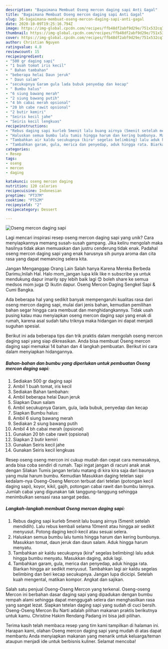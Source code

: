 ```yaml
---
description: "Bagaimana Membuat Oseng mercon daging sapi Anti Gagal"
title: "Bagaimana Membuat Oseng mercon daging sapi Anti Gagal"
slug: 36-bagaimana-membuat-oseng-mercon-daging-sapi-anti-gagal
date: 2020-10-09T19:25:16.794Z
image: https://img-global.cpcdn.com/recipes/ffb48df2abf9d29e/751x532cq70/oseng-mercon-daging-sapi-foto-resep-utama.jpg
thumbnail: https://img-global.cpcdn.com/recipes/ffb48df2abf9d29e/751x532cq70/oseng-mercon-daging-sapi-foto-resep-utama.jpg
cover: https://img-global.cpcdn.com/recipes/ffb48df2abf9d29e/751x532cq70/oseng-mercon-daging-sapi-foto-resep-utama.jpg
author: Christian Nguyen
ratingvalue: 4.8
reviewcount: 15
recipeingredient:
- "500 gr daging sapi"
- "1 buah tomat iris kecil"
- " Bahan tambahan"
- "beberapa helai Daun jeruk"
- " Daun salam"
- "secukupnya Garam gula lada bubuk penyedap dan kecap"
- " Bumbu halus"
- "6 siung bawang merah"
- "2 siung bawang putih"
- "4 bh cabai merah opsional"
- "20 bh cabe rawit opsional"
- "2 butir kemiri"
- "Seiris kecil jahe"
- "Seiris kecil lengkuas"
recipeinstructions:
- "Rebus daging sapi kurleb 5menit lalu buang airnya (5menit setelah mendidih). Lalu rebus kembali selama 10menit atau hingga air sedikit menyusut. Potong daging kecil-kecil atau sesuai selera."
- "Haluskan semua bumbu lalu tumis hingga harum dan kering bumbunya. Masukkan tomat, daun jeruk dan daun salam. Aduk hingga harum menyatu."
- "Tambahkan air kaldu secukupnya (kira² segelas belimbing) lalu aduk hingga bumbu menyatu. Masukkan daging, aduk lagi."
- "Tambahkan garam, gula, merica dan penyedap, aduk hingga rata. Biarkan hingga air sedikit menyusut. Tambahkan lagi air kaldu segelas belimbing dan beri kecap secukupnya. Jangan lupa dicicipi. Setelah kuah mengental, matikan kompor. Angkat dan sajikan."
categories:
- Resep
tags:
- oseng
- mercon
- daging

katakunci: oseng mercon daging 
nutrition: 120 calories
recipecuisine: Indonesian
preptime: "PT37M"
cooktime: "PT52M"
recipeyield: "2"
recipecategory: Dessert

---
```



![Oseng mercon daging sapi](https://img-global.cpcdn.com/recipes/ffb48df2abf9d29e/751x532cq70/oseng-mercon-daging-sapi-foto-resep-utama.jpg)

Lagi mencari inspirasi resep oseng mercon daging sapi yang unik? Cara menyiapkannya memang susah-susah gampang. Jika keliru mengolah maka hasilnya tidak akan memuaskan dan justru cenderung tidak enak. Padahal oseng mercon daging sapi yang enak harusnya sih punya aroma dan cita rasa yang dapat memancing selera kita.

Jangan Menganggap Orang Lain Salah hanya Karena Mereka Berbeda Darimu,Inilah Hal. Halo mom,,jangan lupa klik like n subscribe ya untuk mendukung dapur imarily spy lebih baik lagi 😊 boleh share ke semua medsos mom juga 😊 Ikutin dapur. Oseng Mercon Daging Sengkel Sapi &amp; Cumi Bangka.

Ada beberapa hal yang sedikit banyak mempengaruhi kualitas rasa dari oseng mercon daging sapi, mulai dari jenis bahan, kemudian pemilihan bahan segar hingga cara membuat dan menghidangkannya. Tidak usah pusing kalau mau menyiapkan oseng mercon daging sapi yang enak di rumah, karena asal sudah tahu triknya maka hidangan ini dapat menjadi suguhan spesial.


Berikut ini ada beberapa tips dan trik praktis dalam mengolah oseng mercon daging sapi yang siap dikreasikan. Anda bisa membuat Oseng mercon daging sapi memakai 14 bahan dan 4 langkah pembuatan. Berikut ini cara dalam menyiapkan hidangannya.

<!--inarticleads1-->

##### Bahan-bahan dan bumbu yang diperlukan untuk pembuatan Oseng mercon daging sapi:

1. Sediakan 500 gr daging sapi
1. Ambil 1 buah tomat, iris kecil
1. Sediakan  Bahan tambahan:
1. Ambil beberapa helai Daun jeruk
1. Siapkan  Daun salam
1. Ambil secukupnya Garam, gula, lada bubuk, penyedap dan kecap
1. Siapkan  Bumbu halus:
1. Ambil 6 siung bawang merah
1. Sediakan 2 siung bawang putih
1. Ambil 4 bh cabai merah (opsional)
1. Gunakan 20 bh cabe rawit (opsional)
1. Siapkan 2 butir kemiri
1. Gunakan Seiris kecil jahe
1. Gunakan Seiris kecil lengkuas


Resep oseng oseng mercon ini cukup mudah dan cepat cara memasaknya, anda bisa coba sendiri di rumah. Tapi ingat jangan di racuni anak anak dengan Silakan Tumis jangan terlalu matang di kira kira saja dari baunya yang mulai harum bumbu. Kemudian Masukkan daging tetelan sapi kedalam-nya Oseng-Oseng Mercon terbuat dari tetelan (potongan kecil daging sapi), koyor, kikil, gajih, potongan cabai rawit dan bumbu lainnya. Jumlah cabai yang digunakan tak tanggung-tanggung sehingga menimbulkan sensasi rasa sangat pedas. 

<!--inarticleads2-->

##### Langkah-langkah membuat Oseng mercon daging sapi:

1. Rebus daging sapi kurleb 5menit lalu buang airnya (5menit setelah mendidih). Lalu rebus kembali selama 10menit atau hingga air sedikit menyusut. Potong daging kecil-kecil atau sesuai selera.
1. Haluskan semua bumbu lalu tumis hingga harum dan kering bumbunya. Masukkan tomat, daun jeruk dan daun salam. Aduk hingga harum menyatu.
1. Tambahkan air kaldu secukupnya (kira² segelas belimbing) lalu aduk hingga bumbu menyatu. Masukkan daging, aduk lagi.
1. Tambahkan garam, gula, merica dan penyedap, aduk hingga rata. Biarkan hingga air sedikit menyusut. Tambahkan lagi air kaldu segelas belimbing dan beri kecap secukupnya. Jangan lupa dicicipi. Setelah kuah mengental, matikan kompor. Angkat dan sajikan.


Salah satu penjual Oseng-Oseng Mercon yang terkenal. Oseng-oseng Mercon ini berbahan dasar daging sapi yang dipadukan dengan bumbu rempah alami sehingga dapat menggugah selera dan menghasilkan rasa yang sangat lezat. Siapkan tetelan daging sapi yang sudah di cuci bersih. Oseng-Oseng Mercon Bu Narti adalah pilihan makanan praktis berikutnya untuk kamu. Christine Hakim Rendang Padang ini bisa jadi pilihan. 

Terima kasih telah membaca resep yang tim kami tampilkan di halaman ini. Harapan kami, olahan Oseng mercon daging sapi yang mudah di atas dapat membantu Anda menyiapkan makanan yang menarik untuk keluarga/teman ataupun menjadi ide untuk berbisnis kuliner. Selamat mencoba!
